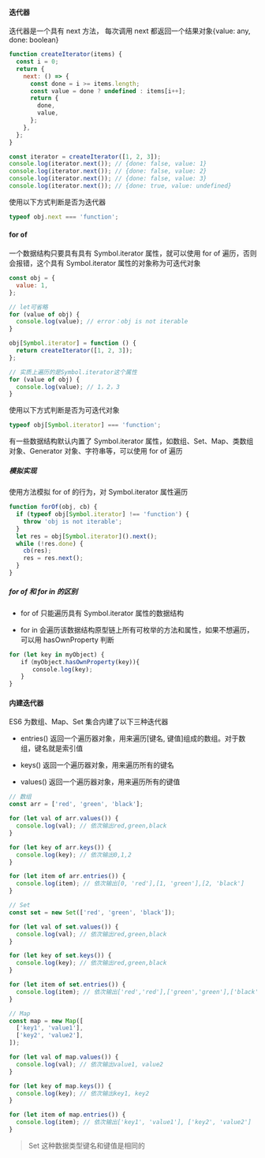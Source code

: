 #### 迭代器

迭代器是一个具有 next 方法， 每次调用 next 都返回一个结果对象{value: any, done: boolean}

```js
function createIterator(items) {
  const i = 0;
  return {
    next: () => {
      const done = i >= items.length;
      const value = done ? undefined : items[i++];
      return {
        done,
        value,
      };
    },
  };
}

const iterator = createIterator([1, 2, 3]);
console.log(iterator.next()); // {done: false, value: 1}
console.log(iterator.next()); // {done: false, value: 2}
console.log(iterator.next()); // {done: false, value: 3}
console.log(iterator.next()); // {done: true, value: undefined}
```

使用以下方式判断是否为迭代器

```js
typeof obj.next === 'function';
```

#### for of

一个数据结构只要具有具有 Symbol.iterator 属性，就可以使用 for of 遍历，否则会报错，这个具有 Symbol.iterator 属性的对象称为可迭代对象

```js
const obj = {
  value: 1,
};

// let可省略
for (value of obj) {
  console.log(value); // error：obj is not iterable
}

obj[Symbol.iterator] = function () {
  return createIterator([1, 2, 3]);
};

// 实质上遍历的是Symbol.iterator这个属性
for (value of obj) {
  console.log(value); // 1，2，3
}
```

使用以下方式判断是否为可迭代对象

```js
typeof obj[Symbol.iterator] === 'function';
```

有一些数据结构默认内置了 Symbol.iterator 属性，如数组、Set、Map、类数组对象、Generator 对象、字符串等，可以使用 for of 遍历

##### 模拟实现

使用方法模拟 for of 的行为，对 Symbol.iterator 属性遍历

```js
function forOf(obj, cb) {
  if (typeof obj[Symbol.iterator] !== 'function') {
    throw 'obj is not iterable';
  }
  let res = obj[Symbol.iterator]().next();
  while (!res.done) {
    cb(res);
    res = res.next();
  }
}
```

##### for of 和 for in 的区别

- for of 只能遍历具有 Symbol.iterator 属性的数据结构

- for in 会遍历该数据结构原型链上所有可枚举的方法和属性，如果不想遍历，可以用 hasOwnProperty 判断

```js
for (let key in myObject) {
　　if（myObject.hasOwnProperty(key)){
　　　　console.log(key);
　　}
}
```

#### 内建迭代器

ES6 为数组、Map、Set 集合内建了以下三种迭代器

- entries() 返回一个遍历器对象，用来遍历[键名, 键值]组成的数组。对于数组，键名就是索引值

- keys() 返回一个遍历器对象，用来遍历所有的键名

- values() 返回一个遍历器对象，用来遍历所有的键值

```js
// 数组
const arr = ['red', 'green', 'black'];

for (let val of arr.values()) {
  console.log(val); // 依次输出red,green,black
}

for (let key of arr.keys()) {
  console.log(key); // 依次输出0,1,2
}

for (let item of arr.entries()) {
  console.log(item); // 依次输出[0, 'red'],[1, 'green'],[2, 'black']
}

// Set
const set = new Set(['red', 'green', 'black']);

for (let val of set.values()) {
  console.log(val); // 依次输出red,green,black
}

for (let key of set.keys()) {
  console.log(key); // 依次输出red,green,black
}

for (let item of set.entries()) {
  console.log(item); // 依次输出['red','red'],['green','green'],['black','black']
}

// Map
const map = new Map([
  ['key1', 'value1'],
  ['key2', 'value2'],
]);

for (let val of map.values()) {
  console.log(val); // 依次输出value1, value2
}

for (let key of map.keys()) {
  console.log(key); // 依次输出key1, key2
}

for (let item of map.entries()) {
  console.log(item); // 依次输出['key1', 'value1'], ['key2', 'value2']
}
```

> Set 这种数据类型键名和键值是相同的
